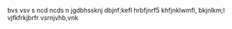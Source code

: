 bvs vsv s
ncd ncds n
jgdbhssknj
 dbjnf;kefl
hrbfjnrf5
 khfjnklwmfl,
bkjnlkm;l
vjfkfrkjbrfr
vsrnjvhb,vnk
